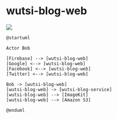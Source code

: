 # wutsi-blog-web
![](https://www.planttext.com/api/plantuml/img/TP2n2i8m48RtUufxWKok8gs38ewwXGv9F48mwK5oRS6dDpgMvDRl--7ZXY8cov8YmEY4CvxP0kXBo6HDeGcLEg7U5Yb1sSXURMGd17rbzh7YOulNlN5acTzTuRa54Sez3ZK3cyDzoaugbDVWg2N-p5iodkv1UdnCviCpFWuruNy3pQ_wdIy0)

```plantuml
@startuml

Actor Bob

[Firebase] --> [wutsi-blog-web] 
[Google] <--> [wutsi-blog-web]
[Facebook] <--> [wutsi-blog-web]
[Twitter] <--> [wutsi-blog-web]

Bob -> [wutsi-blog-web]
[wutsi-blog-web] -> [wutsi-blog-service]
[wutsi-blog-web] --> [ImageKit]
[wutsi-blog-web] --> [Amazon S3]

@enduml
```
